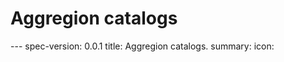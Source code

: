 <h1 class="clause">Aggregion catalogs</h1>
---
spec-version: 0.0.1
title: Aggregion catalogs.
summary:
icon:
